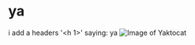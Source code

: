 # ya
i add a headers '<h 1>' saying: ya
![Image of Yaktocat](https://octodex.github.com/images/yaktocat.png)
